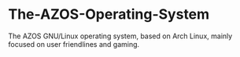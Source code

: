 # The-AZOS-Operating-System
The AZOS GNU/Linux operating system, based on Arch Linux, mainly focused on user friendlines and gaming.
